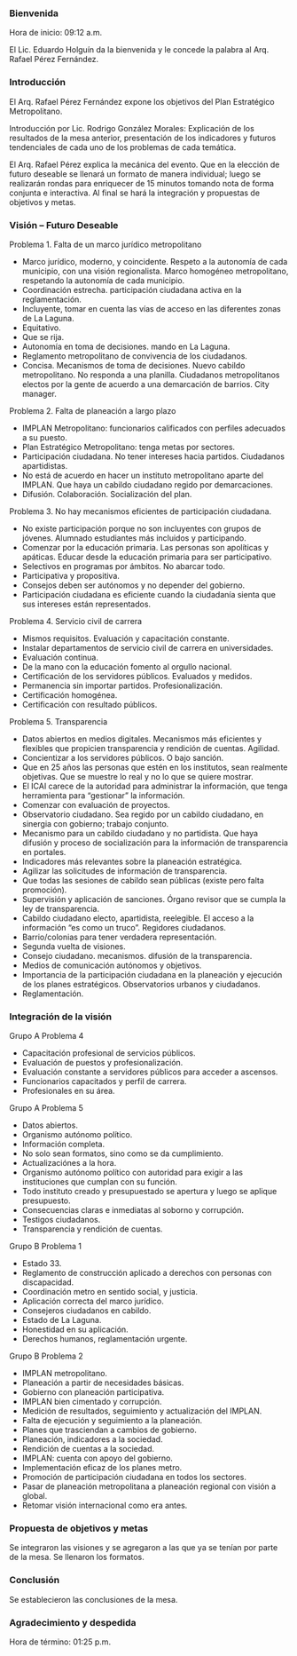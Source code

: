 
### Bienvenida

Hora de inicio: 09:12 a.m.

El Lic. Eduardo Holguín da la bienvenida y le concede la palabra al Arq. Rafael Pérez Fernández.

### Introducción

El Arq. Rafael Pérez Fernández expone los objetivos del Plan Estratégico Metropolitano.

Introducción por Lic. Rodrigo González Morales: Explicación de los resultados de la mesa anterior, presentación de los indicadores y futuros tendenciales de cada uno de los problemas de cada temática.

El Arq. Rafael Pérez explica la mecánica del evento. Que en la elección de futuro deseable se llenará un formato de manera individual; luego se realizarán rondas para enriquecer de 15 minutos tomando nota de forma conjunta e interactiva. Al final se hará la integración y propuestas de objetivos y metas.

### Visión – Futuro Deseable

Problema 1. Falta de un marco jurídico metropolitano

* Marco jurídico, moderno, y coincidente. Respeto a la autonomía de cada municipio, con una visión regionalista. Marco homogéneo metropolitano, respetando la autonomía de cada municipio.
* Coordinación estrecha. participación ciudadana activa en la reglamentación.
* Incluyente, tomar en cuenta las vías de acceso en las diferentes zonas de La Laguna.
* Equitativo.
* Que se rija.
* Autonomía en toma de decisiones. mando en La Laguna.
* Reglamento metropolitano de convivencia de los ciudadanos.
* Concisa. Mecanismos de toma de decisiones. Nuevo cabildo metropolitano. No responda a una planilla. Ciudadanos metropolitanos electos por la gente de acuerdo a una demarcación de barrios. City manager.

Problema 2. Falta de planeación a largo plazo

* IMPLAN Metropolitano: funcionarios calificados con perfiles adecuados a su puesto.
* Plan Estratégico Metropolitano: tenga metas por sectores.
* Participación ciudadana. No tener intereses hacia partidos. Ciudadanos apartidistas.
* No está de acuerdo en hacer un instituto metropolitano aparte del IMPLAN. Que haya un cabildo ciudadano regido por demarcaciones.
* Difusión. Colaboración. Socialización del plan.

Problema 3. No hay mecanismos eficientes de participación ciudadana.

* No existe participación porque no son incluyentes con grupos de jóvenes. Alumnado estudiantes más incluidos y participando.
* Comenzar por la educación primaria. Las personas son apolíticas y apáticas. Educar desde la educación primaria para ser participativo.
* Selectivos en programas por ámbitos. No abarcar todo.
* Participativa y propositiva.
* Consejos deben ser autónomos y no depender del gobierno.
* Participación ciudadana es eficiente cuando la ciudadanía sienta que sus intereses están representados.

Problema 4. Servicio civil de carrera

* Mismos requisitos. Evaluación y capacitación constante.
* Instalar departamentos de servicio civil de carrera en universidades.
* Evaluación continua.
* De la mano con la educación fomento al orgullo nacional.
* Certificación de los servidores públicos. Evaluados y medidos.
* Permanencia sin importar partidos. Profesionalización.
* Certificación homogénea.
* Certificación con resultado públicos.

Problema 5. Transparencia

* Datos abiertos en medios digitales. Mecanismos más eficientes y flexibles que propicien transparencia y rendición de cuentas. Agilidad.
* Concientizar a los servidores públicos. O bajo sanción.
* Que en 25 años las personas que estén en los institutos, sean realmente objetivas. Que se muestre lo real y no lo que se quiere mostrar.
* El ICAI carece de la autoridad para administrar la información, que tenga herramienta para “gestionar” la información.
* Comenzar con evaluación de proyectos.
* Observatorio ciudadano. Sea regido por un cabildo ciudadano, en sinergia con gobierno; trabajo conjunto.
* Mecanismo para un cabildo ciudadano y no partidista. Que haya difusión y proceso de socialización para la información de transparencia en portales.
* Indicadores más relevantes sobre la planeación estratégica.
* Agilizar las solicitudes de información de transparencia.
* Que todas las sesiones de cabildo sean públicas (existe pero falta promoción).
* Supervisión y aplicación de sanciones. Órgano revisor que se cumpla la ley de transparencia.
* Cabildo ciudadano electo, apartidista, reelegible. El acceso a la información “es como un truco”. Regidores ciudadanos.
* Barrio/colonias para tener verdadera representación.
* Segunda vuelta de visiones.
* Consejo ciudadano. mecanismos. difusión de la transparencia.
* Medios de comunicación autónomos y objetivos.
* Importancia de la participación ciudadana en la planeación y ejecución de los planes estratégicos. Observatorios urbanos y ciudadanos.
* Reglamentación.

### Integración de la visión

Grupo A Problema 4

* Capacitación profesional de servicios públicos.
* Evaluación de puestos y profesionalización.
* Evaluación constante a servidores públicos para acceder a ascensos.
* Funcionarios capacitados y perfil de carrera.
* Profesionales en su área.

Grupo A Problema 5

* Datos abiertos.
* Organismo autónomo político.
* Información completa.
* No solo sean formatos, sino como se da cumplimiento.
* Actualizaciónes a la hora.
* Organismo autónomo político con autoridad para exigir a las instituciones que cumplan con su función.
* Todo instituto creado y presupuestado se apertura y luego se aplique presupuesto.
* Consecuencias claras e inmediatas al soborno y corrupción.
* Testigos ciudadanos.
* Transparencia y rendición de cuentas.

Grupo B Problema 1

* Estado 33.
* Reglamento de construcción aplicado a derechos con personas con discapacidad.
* Coordinación metro en sentido social, y justicia.
* Aplicación correcta del marco jurídico.
* Consejeros ciudadanos en cabildo.
* Estado de La Laguna.
* Honestidad en su aplicación.
* Derechos humanos, reglamentación urgente.

Grupo B Problema 2

* IMPLAN metropolitano.
* Planeación a partir de necesidades básicas.
* Gobierno con planeación participativa.
* IMPLAN bien cimentado y corrupción.
* Medición de resultados, seguimiento y actualización del IMPLAN.
* Falta de ejecución y seguimiento a la planeación.
* Planes que trasciendan a cambios de gobierno.
* Planeación, indicadores a la sociedad.
* Rendición de cuentas a la sociedad.
* IMPLAN: cuenta con apoyo del gobierno.
* Implementación eficaz de los planes metro.
* Promoción de participación ciudadana en todos los sectores.
* Pasar de planeación metropolitana a planeación regional con visión a global.
* Retomar visión internacional como era antes.

### Propuesta de objetivos y metas

Se integraron las visiones y se agregaron a las que ya se tenían por parte de la mesa. Se llenaron los formatos.

### Conclusión

Se establecieron las conclusiones de la mesa.

### Agradecimiento y despedida

Hora de término: 01:25 p.m.
